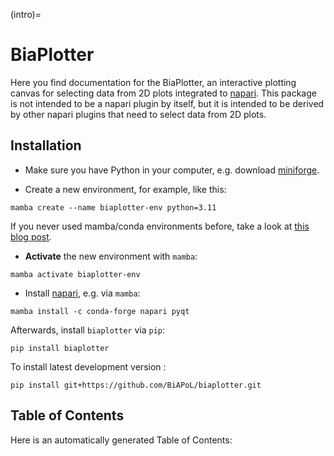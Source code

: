 (intro)=

# BiaPlotter

Here you find documentation for the BiaPlotter, an interactive plotting canvas for selecting data from 2D plots integrated to [napari](https://napari.org/stable/).
This package is not intended to be a napari plugin by itself, but it is intended to be derived by other napari plugins that need to select data from 2D plots.

## Installation

* Make sure you have Python in your computer, e.g. download [miniforge](https://conda-forge.org/download/).

* Create a new environment, for example, like this:

```
mamba create --name biaplotter-env python=3.11
```

If you never used mamba/conda environments before, take a look at [this blog post](https://biapol.github.io/blog/mara_lampert/getting_started_with_mambaforge_and_python/readme.html).

* **Activate** the new environment with `mamba`:

```
mamba activate biaplotter-env
```

* Install [napari](https://napari.org/stable/), e.g. via `mamba`:

```
mamba install -c conda-forge napari pyqt
```

Afterwards, install `biaplotter` via `pip`:

```
pip install biaplotter
```

To install latest development version :

```
pip install git+https://github.com/BiAPoL/biaplotter.git
```

## Table of Contents

Here is an automatically generated Table of Contents:

```{tableofcontents}
```

[github]: https://github.com/BiAPoL/biaplotter "GitHub source code repository for this project"
[tutorial]: https://docs.readthedocs.io/en/stable/tutorial/index.html "Official Read the Docs Tutorial"
[jb-docs]: https://jupyterbook.org/en/stable/ "Official Jupyter Book documentation"